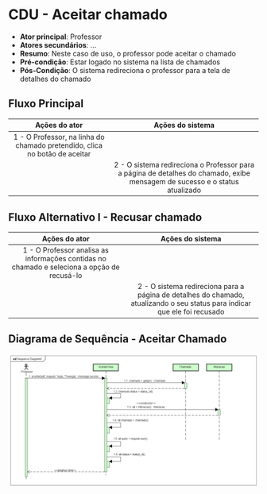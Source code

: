 # CDU - Aceitar chamado

- **Ator principal**: Professor
- **Atores secundários**: ...	 
- **Resumo**: Neste caso de uso, o professor pode aceitar o chamado
- **Pré-condição**: Estar logado no sistema na lista de chamados
- **Pós-Condição**: O sistema redireciona o professor para a tela de detalhes do chamado

## Fluxo Principal
| Ações do ator | Ações do sistema |
| :-----------------: | :-----------------: | 
| 1 - O Professor, na linha do chamado pretendido,  clica no botão de aceitar | |  
| | 2 -  O sistema redireciona o Professor para a página de detalhes do chamado, exibe mensagem de sucesso e o status atualizado | 

## Fluxo Alternativo I - Recusar chamado
| Ações do ator | Ações do sistema |
| :-----------------: |:-----------------: | 
| 1 - O Professor analisa as informações contidas no chamado e seleciona a opção de recusá-lo | |  
| | 2 - O sistema redireciona para a página de detalhes do chamado, atualizando o seu status para indicar que ele foi recusado | 


## Diagrama de Sequência - Aceitar Chamado

![diagrama de sequência aceitar chamado](img/aceitar_seq.png "Diagrama sequência - Aceitar Chamado")
